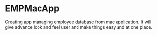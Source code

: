# EMPMacApp
Creating app managing employee database from mac application. It will give advance look and feel user and make things easy and at one place.
